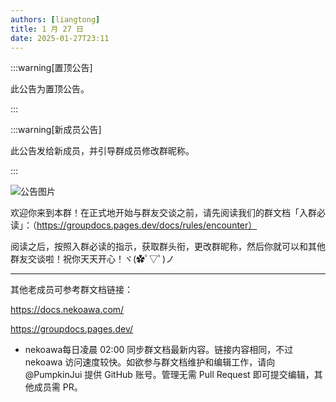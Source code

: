 ```yaml
---
authors: [liangtong]
title: 1 月 27 日
date: 2025-01-27T23:11
---
```


:::warning[置顶公告]

此公告为置顶公告。

:::

:::warning[新成员公告]

此公告发给新成员，并引导群成员修改群昵称。

:::

![公告图片](/anno/25012701.jpg)

欢迎你来到本群！在正式地开始与群友交谈之前，请先阅读我们的群文档「入群必读」：（https://groupdocs.pages.dev/docs/rules/encounter）

阅读之后，按照入群必读的指示，获取群头衔，更改群昵称，然后你就可以和其他群友交谈啦！祝你天天开心！ヾ(✿ﾟ▽ﾟ)ノ

----------

其他老成员可参考群文档链接：

https://docs.nekoawa.com/

https://groupdocs.pages.dev/

* nekoawa每日凌晨 02:00 同步群文档最新内容。链接内容相同，不过 nekoawa 访问速度较快。如欲参与群文档维护和编辑工作，请向 @PumpkinJui 提供 GitHub 账号。管理无需 Pull Request 即可提交编辑，其他成员需 PR。
